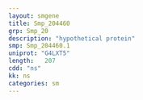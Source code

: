 ```yaml
---
layout: smgene
title: Smp_204460
grp: Smp_20
description: "hypothetical protein"
smp: Smp_204460.1
uniprot: "G4LXT5"
length:   207
cdd: "ns"
kk: ns
categories: sm
---
```

